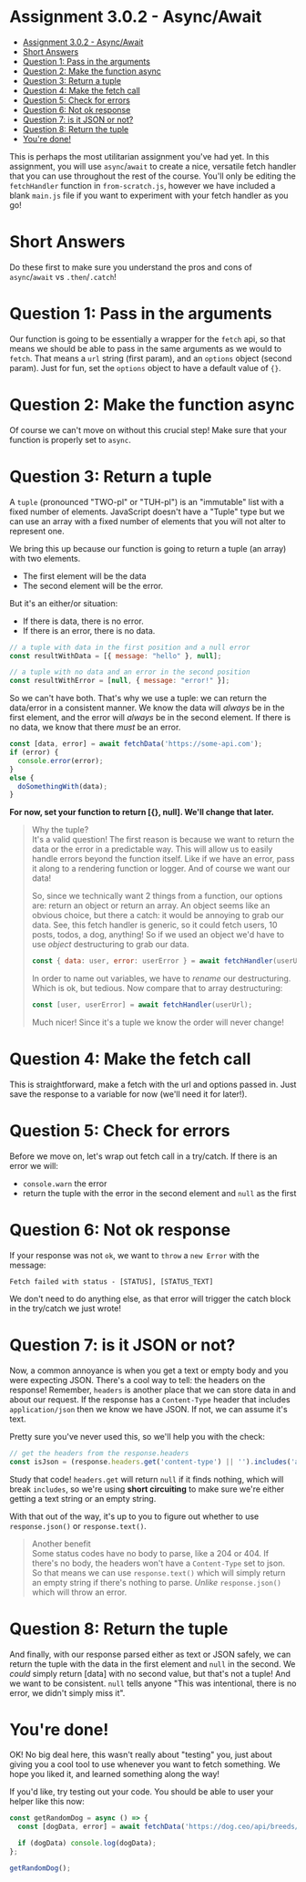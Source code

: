 # Assignment 3.0.2 - Async/Await

- [Assignment 3.0.2 - Async/Await](#assignment-302---asyncawait)
- [Short Answers](#short-answers)
- [Question 1: Pass in the arguments](#question-1-pass-in-the-arguments)
- [Question 2: Make the function async](#question-2-make-the-function-async)
- [Question 3: Return a tuple](#question-3-return-a-tuple)
- [Question 4: Make the fetch call](#question-4-make-the-fetch-call)
- [Question 5: Check for errors](#question-5-check-for-errors)
- [Question 6: Not ok response](#question-6-not-ok-response)
- [Question 7: is it JSON or not?](#question-7-is-it-json-or-not)
- [Question 8: Return the tuple](#question-8-return-the-tuple)
- [You're done!](#youre-done)

This is perhaps the most utilitarian assignment you've had yet. In this assignment, you will use `async`/`await` to create a nice, versatile fetch handler that you can use throughout the rest of the course. You'll only be editing the `fetchHandler` function in `from-scratch.js`, however we have included a blank `main.js` file if you want to experiment with your fetch handler as you go!

# Short Answers
Do these first to make sure you understand the pros and cons of `async`/`await` vs `.then`/`.catch`!

# Question 1: Pass in the arguments
Our function is going to be essentially a wrapper for the `fetch` api, so that means we should be able to pass in the same arguments as we would to `fetch`. That means a `url` string (first param), and an `options` object (second param). Just for fun, set the `options` object to have a default value of `{}`.

# Question 2: Make the function async
Of course we can't move on without this crucial step! Make sure that your function is properly set to `async`.

# Question 3: Return a tuple
A `tuple` (pronounced "TWO-pl" or "TUH-pl") is an "immutable" list with a fixed number of elements. JavaScript doesn't have a "Tuple" type but we can use an array with a fixed number of elements that you will not alter to represent one.

We bring this up because our function is going to return a tuple (an array) with two elements. 
* The first element will be the data
* The second element will be the error. 

But it's an either/or situation:
* If there is data, there is no error.
* If there is an error, there is no data. 

```js
// a tuple with data in the first position and a null error
const resultWithData = [{ message: "hello" }, null];

// a tuple with no data and an error in the second position
const resultWithError = [null, { message: "error!" }];
```

So we can't have both. That's why we use a tuple: we can return the data/error in a consistent manner. We know the data will *always* be in the first element, and the error will *always* be in the second element. If there is no data, we know that there *must* be an error.

```js
const [data, error] = await fetchData('https://some-api.com');
if (error) {
  console.error(error);
}
else {
  doSomethingWith(data);
}
```

**For now, set your function to return [{}, null]. We'll change that later.**

> Why the tuple? <br/>
> It's a valid question! The first reason is because we want to return the data or the error in a predictable way. This will allow us to easily handle errors beyond the function itself. Like if we have an error, pass it along to a rendering function or logger. And of course we want our data!
>
> So, since we technically want 2 things from a function, our options are: return an object or return an array. An object seems like an obvious choice, but there a catch: it would be annoying to grab our data. See, this fetch handler is generic, so it could fetch users, 10 posts, todos, a dog, anything! So if we used an object we'd have to use *object* destructuring to grab our data.
>
> ```js
> const { data: user, error: userError } = await fetchHandler(userUrl);
> ```
> In order to name out variables, we have to *rename* our destructuring. Which is ok, but tedious. Now compare that to array destructuring:
>
> ```js
> const [user, userError] = await fetchHandler(userUrl);
> ```
> Much nicer! Since it's a tuple we know the order will never change!

# Question 4: Make the fetch call
This is straightforward, make a fetch with the url and options passed in. Just save the response to a variable for now (we'll need it for later!).

# Question 5: Check for errors
Before we move on, let's wrap out fetch call in a try/catch. If there is an error we will:
- `console.warn` the error
- return the tuple with the error in the second element and `null` as the first

# Question 6: Not ok response
If your response was not `ok`, we want to `throw` a `new Error` with the message:

`Fetch failed with status - [STATUS], [STATUS_TEXT]`

We don't need to do anything else, as that error will trigger the catch block in the try/catch we just wrote!

# Question 7: is it JSON or not?
Now, a common annoyance is when you get a text or empty body and you were expecting JSON. There's a cool way to tell: the headers on the response! Remember, `headers` is another place that we can store data in and about our request. If the response has a `Content-Type` header that includes `application/json` then we know we have JSON. If not, we can assume it's text.

Pretty sure you've never used this, so we'll help you with the check:

```js
// get the headers from the response.headers
const isJson = (response.headers.get('content-type') || '').includes('application/json');
```

Study that code! `headers.get` will return `null` if it finds nothing, which will break `includes`, so we're using **short circuiting** to make sure we're either getting a text string or an empty string.

With that out of the way, it's up to you to figure out whether to use `response.json()` or `response.text()`.

> Another benefit<br />
> Some status codes have no body to parse, like a 204 or 404. If there's no body, the headers won't have a `Content-Type` set to json. So that means we can use `response.text()` which will simply return an empty string if there's nothing to parse. *Unlike* `response.json()` which will throw an error.

# Question 8: Return the tuple
And finally, with our response parsed either as text or JSON safely, we can return the tuple with the data in the first element and `null` in the second. We *could* simply return [data] with no second value, but that's not a tuple! And we want to be consistent. `null` tells anyone "This was intentional, there is no error, we didn't simply miss it".

# You're done!
OK! No big deal here, this wasn't really about "testing" you, just about giving you a cool tool to use whenever you want to fetch something. We hope you liked it, and learned something along the way!

If you'd like, try testing out your code. You should be able to user your helper like this now:

```js
const getRandomDog = async () => {    
  const [dogData, error] = await fetchData('https://dog.ceo/api/breeds/image/random');

  if (dogData) console.log(dogData);
};

getRandomDog();
```
